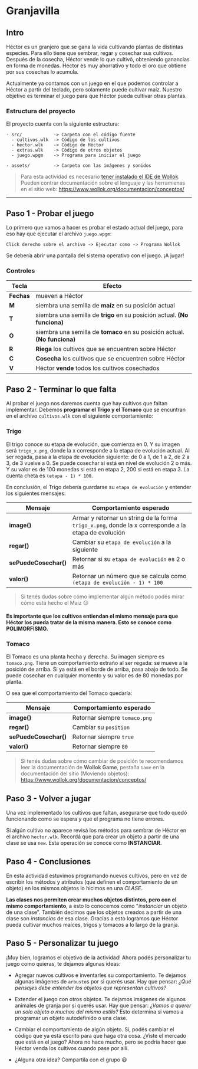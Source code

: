 # Granjavilla

## Intro
Héctor es un granjero que se gana la vida cultivando plantas de distintas especies.
Para ello tiene que sembrar, regar y cosechar sus cultivos. Después de la cosecha, Héctor vende lo que cultivó, obteniendo ganancias en forma de monedas.
Héctor es muy ahorrativo y todo el oro que obtiene por sus cosechas lo acumula.

Actualmente ya contamos con un juego en el que podemos controlar a Héctor a partir del teclado, pero solamente puede cultivar maíz. 
Nuestro objetivo es terminar el juego para que Héctor pueda cultivar otras plantas.

### Estructura del proyecto

El proyecto cuenta con la siguiente estructura:
```
- src/            -> Carpeta con el código fuente
  - cultivos.wlk  -> Código de los cultivos
  - hector.wlk    -> Código de Héctor
  - extras.wlk    -> Código de otros objetos
  - juego.wpgm    -> Programa para iniciar el juego
  
- assets/         -> Carpeta con las imágenes y sonidos
```

> Para esta actividad es necesario [tener instalado el IDE de Wollok](https://www.wollok.org/instalacion/).
> Pueden contrar documentación sobre el lenguaje y las herramienas en el sitio web: https://www.wollok.org/documentacion/conceptos/

--------

## Paso 1 - Probar el juego

Lo primero que vamos a hacer es probar el estado actual del juego, para eso hay que ejecutar el archivo `juego.wpgm`:

`Click derecho sobre el archivo -> Ejecutar como -> Programa Wollok`

Se debería abrir una pantalla del sistema operativo con el juego. ¡A jugar!

### Controles

| Tecla | Efecto  |
|---|---|
| **Fechas**   | mueven a Héctor |
| **M**   | siembra una semilla de **maíz** en su posición actual |
| **T**   | siembra una semilla de **trigo** en su posición actual. **(No funciona)** |
| **O**   | siembra una semilla de **tomaco** en su posición actual. **(No funciona)** |
| **R**   | **Riega** los cultivos que se encuentren sobre Héctor |
| **C**   | **Cosecha** los cultivos que se encuentren sobre Héctor |
| **V**   | Héctor **vende** todos los cultivos cosechados |


## Paso 2 - Terminar lo que falta

Al probar el juego nos daremos cuenta que hay cultivos que faltan implementar. Debemos **programar el Trigo y el Tomaco** que se encuntran en el archivo `cultivos.wlk` con el siguiente comportamiento:

### Trigo

El trigo conoce su etapa de evolución, que comienza en 0. Y su imagen será `trigo_x.png`, donde la x corresponde a la etapa de evolución actual.
Al ser regada, pasa a la etapa de evolución siguiente: de 0 a 1, de 1 a 2, de 2 a 3, de 3 vuelve a 0.
Se puede cosechar si está en nivel de evolución 2 o más. Y su valor es de 100 monedas si está en etapa 2, 200 si está en etapa 3. La cuenta cheta es `(etapa - 1) * 100`.

En conclusión, el Trigo debería guardarse su `etapa de evolución` y entender los siguientes mensajes:

| Mensaje | Comportamiento esperado |
|---|---|
| **image()**   | Armar y retornar un string de la forma `trigo_x.png`, donde la x corresponde a la etapa de evolución |
| **regar()**   | Cambiar su `etapa de evolución` a la siguiente |
| **sePuedeCosechar()**   | Retornar si su `etapa de evolución` es 2 o más |
| **valor()**   | Retornar un número que se calcula como `(etapa de evolución - 1) * 100` |

> Si tenés dudas sobre cómo implementar algún método podés mirar cómo está hecho el Maiz 😉

#### Es importante que los cultivos entiendan el mismo mensaje para que Héctor los pueda tratar de la misma manera. Esto se conoce como POLIMORFISMO.


### Tomaco

El Tomaco es una planta hecha y derecha. Su imagen siempre es `tomaco.png`.
Tiene un comportamiento extraño al ser regada: se mueve a la posición de arriba. Si ya está en el borde de arriba, pasa abajo de todo.
Se puede cosechar en cualquier momento y su valor es de 80 monedas por planta.

O sea que el comportamiento del Tomaco quedaría:

| Mensaje | Comportamiento esperado |
|---|---|
| **image()**   | Retornar siempre `tomaco.png` |
| **regar()**   | Cambiar su `position` |
| **sePuedeCosechar()**   | Retornar siempre `true` |
| **valor()**   | Retornar siempre `80` |

> Si tenés dudas sobre cómo cambiar de posición te recomendamos leer la documentación de **Wollok Game**, pestaña `Game` en la documentación del sitio (Moviendo objetos): https://www.wollok.org/documentacion/conceptos/


## Paso 3 - Volver a jugar

Una vez implementado los cultivos que faltan, asegurarse que todo quedó funcionando como se espera y que el programa no tiene errores.

Si algún cultivo no aparece revisá los métodos para sembrar de Héctor en el archivo `hector.wlk`. Recordá que para crear un objeto a partir de una clase se usa `new`. Esta operación se conoce como **INSTANCIAR**.

## Paso 4 - Conclusiones

En esta actividad estuvimos programando nuevos cultivos, pero en vez de escribir los métodos y atributos (que definen el comportamiento de un objeto) en los mismos objetos lo hicimos en una _CLASE_. 

**Las clases nos permiten crear muchos objetos distintos, pero con el mismo comportamiento**, a esto lo conocemos como "_instanciar_ un objeto de una clase". También decimos que los objetos creados a partir de una clase son _instancias_ de esa clase. Gracias a esto logramos que Héctor pueda cultivar muchos maíces, trigos y tomacos a lo largo de la granja. 

## Paso 5 - Personalizar tu juego

¡Muy bien, logramos el objetivo de la actividad! Ahora podés personalizar tu juego como quieras, te dejamos algunas ideas:

- Agregar nuevos cultivos e inventarles su comportamiento. Te dejamos algunas imágenes de `arbusto`s por si querés usar. Hay que pensar: _¿Qué pensajes debe entender los objetos que representan cultivos?_

- Extender el juego con otros objetos. Te dejamos imágenes de algunos animales de granja por si querés usar. Hay que pensar: _¿Vamos a querer un solo objeto o muchos del mismo estilo?_ Esto determina si vamos a programar un objeto autodefinido o una clase.

- Cambiar el comportamiento de algún objeto. Sí, podés cambiar el código que ya está escrito para que haga otra cosa. ¿Viste el mercado que está en el juego? Ahora no hace mucho, pero se podría hacer que Héctor venda los cultivos cuando pase por allí.

- ¿Alguna otra idea? Compartila con el grupo 😃
